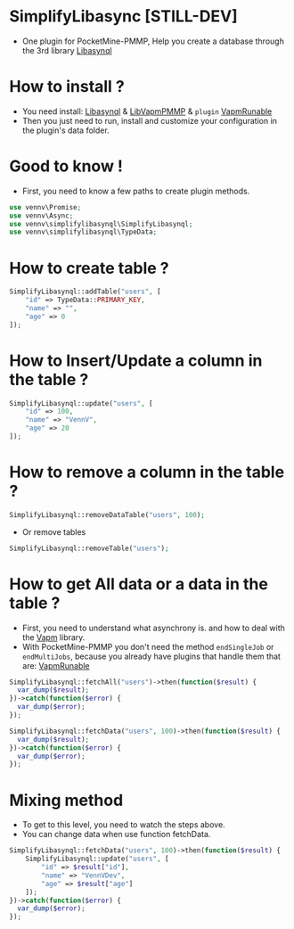 # SimplifyLibasync [STILL-DEV]
- One plugin for PocketMine-PMMP, Help you create a database through the 3rd library [Libasynql](https://poggit.pmmp.io/ci/poggit/libasynql/libasynql)

# How to install ?
- You need install: [Libasynql](https://poggit.pmmp.io/ci/poggit/libasynql/libasynql) & [LibVapmPMMP](https://poggit.pmmp.io/ci/VennDev/VapmPMMP/VapmPMMP) & ``plugin`` [VapmRunable](https://poggit.pmmp.io/ci/VennDev/VapmRunable/VapmRunable)
- Then you just need to run, install and customize your configuration in the plugin's data folder.

# Good to know !
- First, you need to know a few paths to create plugin methods.
```php
use vennv\Promise;
use vennv\Async;
use vennv\simplifylibasynql\SimplifyLibasynql;
use vennv\simplifylibasynql\TypeData;
```

# How to create table ?
```php
SimplifyLibasynql::addTable("users", [
    "id" => TypeData::PRIMARY_KEY,
    "name" => "",
    "age" => 0
]);
```

# How to Insert/Update a column in the table ?
```php
SimplifyLibasynql::update("users", [
    "id" => 100,
    "name" => "VennV",
    "age" => 20
]);
```

# How to remove a column in the table ?
```php
SimplifyLibasynql::removeDataTable("users", 100);
```
- Or remove tables
```php
SimplifyLibasynql::removeTable("users");
```

# How to get All data or a data in the table ?
- First, you need to understand what asynchrony is. and how to deal with the [Vapm](https://github.com/VennDev/Vapm/blob/main/README.md) library.
- With PocketMine-PMMP you don't need the method ``endSingleJob`` or ``endMultiJobs``, because you already have plugins that handle them that are: [VapmRunable](https://poggit.pmmp.io/ci/VennDev/VapmRunable/VapmRunable)
```php
SimplifyLibasynql::fetchAll("users")->then(function($result) {
  var_dump($result);
})->catch(function($error) {
  var_dump($error);
});
```
```php
SimplifyLibasynql::fetchData("users", 100)->then(function($result) {
  var_dump($result);
})->catch(function($error) {
  var_dump($error);
});
```
# Mixing method
- To get to this level, you need to watch the steps above.
- You can change data when use function fetchData.
```php
SimplifyLibasynql::fetchData("users", 100)->then(function($result) {
    SimplifyLibasynql::update("users", [
        "id" => $result["id"],
        "name" => "VennVDev",
        "age" => $result["age"]
    ]);
})->catch(function($error) {
  var_dump($error);
});
```
